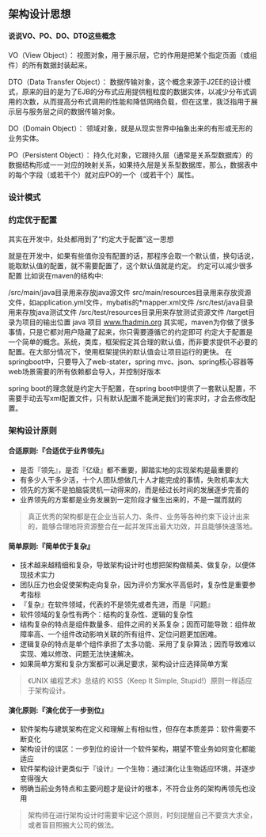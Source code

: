 ## 架构设计思想

#### 说说VO、PO、DO、DTO这些概念

VO（View Object）： 视图对象，用于展示层，它的作用是把某个指定页面（或组件）的所有数据封装起来。

DTO（Data Transfer Object）： 数据传输对象，这个概念来源于J2EE的设计模式，原来的目的是为了EJB的分布式应用提供粗粒度的数据实体，以减少分布式调用的次数，从而提高分布式调用的性能和降低网络负载，但在这里，我泛指用于展示层与服务层之间的数据传输对象。

DO（Domain Object）： 领域对象，就是从现实世界中抽象出来的有形或无形的业务实体。

PO（Persistent Object）： 持久化对象，它跟持久层（通常是关系型数据库）的数据结构形成一一对应的映射关系，如果持久层是关系型数据库，那么，数据表中的每个字段（或若干个）就对应PO的一个（或若干个）属性。

### 设计模式

### 约定优于配置

其实在开发中，处处都用到了“约定大于配置”这一思想

就是在开发中，如果有些值你没有配置的话，那程序会取一个默认值，换句话说，能取默认值的配置，就不需要配置了，这个默认值就是约定。
约定可以减少很多配置
比如说在maven的结构中:

/src/main/java目录用来存放java源文件
src/main/resources目录用来存放资源文件，如application.yml文件，mybatis的*mapper.xml文件
/src/test/java目录用来存放java测试文件
/src/test/resources目录用来存放测试资源文件
/target目录为项目的输出位置
java 项目 www.fhadmin.org
其实呢，maven为你做了很多事情，只是它都对用户隐藏了起来，你只需要遵循它的约定即可
约定大于配置是一个简单的概念。系统，类库，框架假定其合理的默认值，而非要求提供不必要的配置。在大部分情况下，使用框架提供的默认值会让项目运行的更快。
在springboot中，只要导入了web-stater，spring mvc、json、spring核心容器等web场景需要的所有依赖都会导入，并控制好版本

spring boot的理念就是约定大于配置，在spring boot中提供了一套默认配置，不需要手动去写xml配置文件，只有默认配置不能满足我们的需求时，才会去修改配置。

### 架构设计原则

#### 合适原则:『合适优于业界领先』

- 是否『领先』，是否『亿级』都不重要，脚踏实地的实现架构是最重要的
- 有多少人干多少活，十个人团队想做几十人才能完成的事情，失败机率太大
- 领先的方案不是拍脑袋灵机一动得来的，而是经过长时间的发展逐步完善的
- 业界领先的方案都是业务发展到一定阶段才催生出来的，不是一蹴而就的

> 真正优秀的架构都是在企业当前人力、条件、业务等各种约束下设计出来的，能够合理地将资源整合在一起并发挥出最大功效，并且能够快速落地。

#### 简单原则:『简单优于复杂』

- 技术越来越精细和复杂，导致架构设计时也想把架构做精美、做复杂，以便体现技术实力
- 团队压力也会促使架构走向复杂，因为评价方案水平高低时，复杂性是重要参考指标
- 『复杂』在软件领域，代表的不是领先或者先进，而是『问题』
- 软件领域的复杂性有两个：结构的复杂性、逻辑的复杂性
- 结构复杂的特点是组件数量多、组件之间的关系复杂；因而可能导致：组件故障率高、一个组件改动影响关联的所有组件、定位问题更加困难。
- 逻辑复杂的特点是单个组件承担了太多功能、采用了复杂算法；因而导致难以实现、难以修改、问题无法快速解决。
- 如果简单方案和复杂方案都可以满足要求，架构设计应选择简单方案

> 《UNIX 编程艺术》总结的 KISS（Keep It Simple, Stupid!）原则一样适应于架构设计。

#### 演化原则:『演化优于一步到位』

- 软件架构与建筑架构在定义和理解上有相似性，但存在本质差异：软件需要不断变化
- 架构设计的误区：一步到位的设计一个软件架构，期望不管业务如何变化都能适应
- 软件架构设计更类似于『设计』一个生物：通过演化让生物适应环境，并逐步变得强大
- 明确当前业务特点和主要问题才是设计的根本，不符合业务的架构再领先也没用

> 架构师在进行架构设计时需要牢记这个原则，时刻提醒自己不要贪大求全，或者盲目照搬大公司的做法。